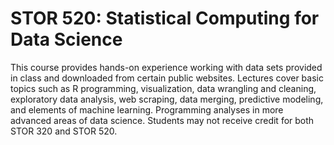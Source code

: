 # STOR 520: Statistical Computing for Data Science

This course provides hands-on experience working with data sets provided in class and downloaded from certain public websites. Lectures cover basic topics such as R programming, visualization, data wrangling and cleaning, exploratory data analysis, web scraping, data merging, predictive modeling, and elements of machine learning. Programming analyses in more advanced areas of data science. Students may not receive credit for both STOR 320 and STOR 520.